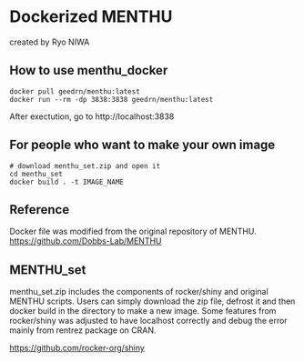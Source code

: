 # Dockerized MENTHU
created by Ryo NIWA

## How to use menthu_docker
```bash=
docker pull geedrn/menthu:latest
docker run --rm -dp 3838:3838 geedrn/menthu:latest
```
After exectution, go to http://localhost:3838

## For people who want to make your own image
```bash=
# download menthu_set.zip and open it
cd menthu_set
docker build . -t IMAGE_NAME
```

## Reference
Docker file was modified from the original repository of MENTHU.
https://github.com/Dobbs-Lab/MENTHU

## MENTHU_set
menthu_set.zip includes the components of rocker/shiny and original MENTHU scripts.
Users can simply download the zip file, defrost it and then docker build in the directory to make a new image.
Some features from rocker/shiny was adjusted to have localhost correctly and debug the error mainly from rentrez package on CRAN.

https://github.com/rocker-org/shiny
